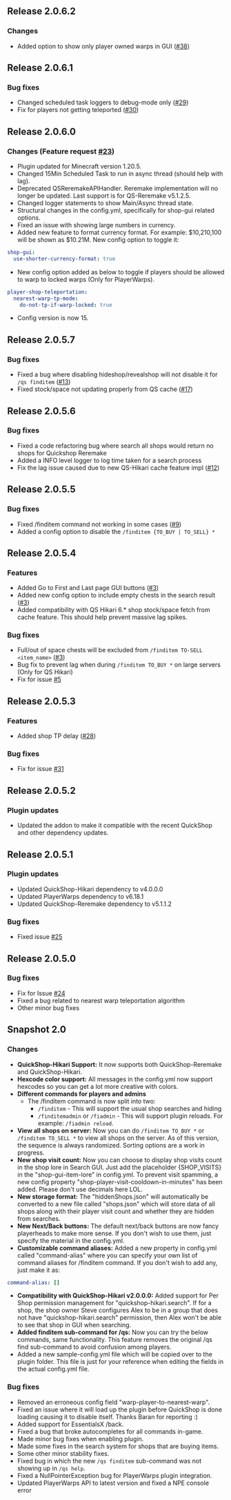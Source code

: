 ## Release 2.0.6.2
### Changes
- Added option to show only player owned warps in GUI ([#38](https://github.com/myzticbean/QSFindItemAddOn/issues/38))

## Release 2.0.6.1
### Bug fixes
- Changed scheduled task loggers to debug-mode only ([#29](https://github.com/myzticbean/QSFindItemAddOn/issues/29))
- Fix for players not getting teleported ([#30](https://github.com/myzticbean/QSFindItemAddOn/issues/30))

## Release 2.0.6.0
### Changes (Feature request [#23](https://github.com/myzticbean/QSFindItemAddOn/issues/23))
- Plugin updated for Minecraft version 1.20.5.
- Changed 15Min Scheduled Task to run in async thread (should help with lag).
- Deprecated QSReremakeAPIHandler. Reremake implementation will no longer be updated. Last support is for QS-Reremake v5.1.2.5.
- Changed logger statements to show Main/Async thread state.
- Structural changes in the config.yml, specifically for shop-gui related options.
- Fixed an issue with showing large numbers in currency.
- Added new feature to format currency format. For example: $10,210,100 will be shown as $10.21M. New config option to toggle it:
```yaml
shop-gui:
  use-shorter-currency-format: true
```
- New config option added as below to toggle if players should be allowed to warp to locked warps (Only for PlayerWarps).
```yaml
player-shop-teleportation:
  nearest-warp-tp-mode:
    do-not-tp-if-warp-locked: true
```
- Config version is now 15.

## Release 2.0.5.7
### Bug fixes
- Fixed a bug where disabling hideshop/revealshop will not disable it for `/qs finditem` ([#13](https://github.com/myzticbean/QSFindItemAddOn/issues/13))
- Fixed stock/space not updating properly from QS cache ([#17](https://github.com/myzticbean/QSFindItemAddOn/issues/17))

## Release 2.0.5.6
### Bug fixes
- Fixed a code refactoring bug where search all shops would return no shops for Quickshop Reremake
- Added a INFO level logger to log time taken for a search process
- Fix the lag issue caused due to new QS-Hikari cache feature impl ([#12](https://github.com/myzticbean/QSFindItemAddOn/issues/12))

## Release 2.0.5.5
### Bug fixes
- Fixed /finditem command not working in some cases ([#9](https://github.com/myzticbean/QSFindItemAddOn/issues/9))
- Added a config option to disable the `/finditem {TO_BUY | TO_SELL} *`

## Release 2.0.5.4
### Features
- Added Go to First and Last page GUI buttons ([#3](https://github.com/myzticbean/QSFindItemAddOn/issues/3))
- Added new config option to include empty chests in the search result ([#3](https://github.com/myzticbean/QSFindItemAddOn/issues/3))
- Added compatibility with QS Hikari 6.* shop stock/space fetch from cache feature. This should help prevent massive lag spikes.
### Bug fixes
- Full/out of space chests will be excluded from `/finditem TO-SELL <item_name>` ([#3](https://github.com/myzticbean/QSFindItemAddOn/issues/3))
- Bug fix to prevent lag when during `/finditem TO_BUY *` on large servers (Only for QS Hikari)
- Fix for issue [#5](https://github.com/myzticbean/QSFindItemAddOn/issues/5)

## Release 2.0.5.3
### Features
- Added shop TP delay ([#28](https://gitlab.com/ronsane/QSFindItemAddOn/-/issues/28))
### Bug fixes
- Fix for issue [#31](https://gitlab.com/ronsane/QSFindItemAddOn/-/issues/31)

## Release 2.0.5.2
### Plugin updates
- Updated the addon to make it compatible with the recent QuickShop and other dependency updates.

## Release 2.0.5.1
### Plugin updates
- Updated QuickShop-Hikari dependency to v4.0.0.0
- Updated PlayerWarps dependency to v6.18.1
- Updated QuickShop-Reremake dependency to v5.1.1.2
### Bug fixes
- Fixed issue [#25](https://gitlab.com/ronsane/QSFindItemAddOn/-/issues/25)

## Release 2.0.5.0
### Bug fixes
- Fix for Issue [#24](https://gitlab.com/ronsane/QSFindItemAddOn/-/issues/24)
- Fixed a bug related to nearest warp teleportation algorithm
- Other minor bug fixes

## Snapshot 2.0
### Changes
- **QuickShop-Hikari Support:** It now supports both QuickShop-Reremake and QuickShop-Hikari.
- **Hexcode color support:** All messages in the config.yml now support hexcodes so you can get a lot more creative with colors.
- **Different commands for players and admins**
  - The /finditem command is now split into two:
    - `/finditem` - This will support the usual shop searches and hiding
    - `/finditemadmin` or `/fiadmin` - This will support plugin reloads. For example: `/fiadmin reload`.
- **View all shops on server:** Now you can do `/finditem TO_BUY *` or `/finditem TO_SELL *` to view all shops on the server. As of this version, the sequence is always randomized. Sorting options are a work in progress.
- **New shop visit count:** Now you can choose to display shop visits count in the shop lore in Search GUI. Just add the placeholder {SHOP_VISITS} in the "shop-gui-item-lore" in config.yml. To prevent visit spamming, a new config property "shop-player-visit-cooldown-in-minutes" has been added. Please don't use decimals here LOL.
- **New storage format:** The "hiddenShops.json" will automatically be converted to a new file called "shops.json" which will store data of all shops along with their player visit count and whether they are hidden from searches.
- **New Next/Back buttons:** The default next/back buttons are now fancy playerheads to make more sense. If you don't wish to use them, just specify the material in the config.yml.
- **Customizable command aliases:** Added a new property in config.yml called "command-alias" where you can specify your own list of command aliases for /finditem command. If you don't wish to add any, just make it as:
```yaml
command-alias: []
```
- **Compatibility with QuickShop-Hikari v2.0.0.0:** Added support for Per Shop permission management for "quickshop-hikari.search". If for a shop, the shop owner Steve configures Alex to be in a group that does not have "quickshop-hikari.search" permission, then Alex won't be able to see that shop in GUI when searching.
- **Added finditem sub-command for /qs:** Now you can try the below commands, same functionality. This feature removes the original /qs find sub-command to avoid confusion among players.
- Added a new sample-config.yml file which will be copied over to the plugin folder. This file is just for your reference when editing the fields in the actual config.yml file.

### Bug fixes
- Removed an erroneous config field "warp-player-to-nearest-warp".
- Fixed an issue where it will load up the plugin before QuickShop is done loading causing it to disable itself. Thanks Baran for reporting :)
- Added support for EssentialsX /back.
- Fixed a bug that broke autocompletes for all commands in-game.
- Made minor bug fixes when enabling plugin.
- Made some fixes in the search system for shops that are buying items.
- Some other minor stability fixes.
- Fixed bug in which the new `/qs finditem` sub-command was not showing up in `/qs help`.
- Fixed a NullPointerException bug for PlayerWarps plugin integration.
- Updated PlayerWarps API to latest version and fixed a NPE console error